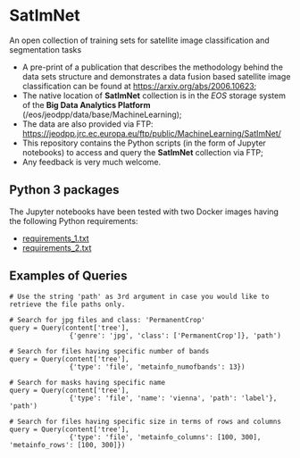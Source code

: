 # SatImNet
An open collection of training sets for satellite image classification and segmentation tasks

* A pre-print of a publication that describes the methodology behind the data sets structure and demonstrates a data fusion based satellite image classification can be found at https://arxiv.org/abs/2006.10623;
* The native location of **SatImNet** collection is in the *EOS* storage system of the **Big Data Analytics Platform** (/eos/jeodpp/data/base/MachineLearning);
* The data are also provided via FTP: https://jeodpp.jrc.ec.europa.eu/ftp/public/MachineLearning/SatImNet/
* This repository contains the Python scripts (in the form of Jupyter notebooks) to access and query the **SatImNet** collection via FTP;
* Any feedback is very much welcome.

## Python 3 packages
The Jupyter notebooks have been tested with two Docker images having the following Python requirements:  
* [requirements_1.txt](https://github.com/syrriva/SatImNet/blob/master/Requirements/requirements_1.txt)
* [requirements_2.txt](https://github.com/syrriva/SatImNet/blob/master/Requirements/requirements_2.txt)

## Examples of Queries
```
# Use the string 'path' as 3rd argument in case you would like to retrieve the file paths only.

# Search for jpg files and class: 'PermanentCrop'
query = Query(content['tree'], 
               {'genre': 'jpg', 'class': ['PermanentCrop']}, 'path')
```
```
# Search for files having specific number of bands
query = Query(content['tree'], 
               {'type': 'file', 'metainfo_numofbands': 13})
```
```
# Search for masks having specific name
query = Query(content['tree'], 
               {'type': 'file', 'name': 'vienna', 'path': 'label'}, 'path')
```
```
# Search for files having specific size in terms of rows and columns
query = Query(content['tree'], 
               {'type': 'file', 'metainfo_columns': [100, 300], 'metainfo_rows': [100, 300]})
```

